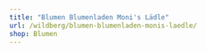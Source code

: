 ```yaml
---
title: "Blumen Blumenladen Moni's Lädle"
url: /wildberg/blumen-blumenladen-monis-laedle/
shop: Blumen
---
```

